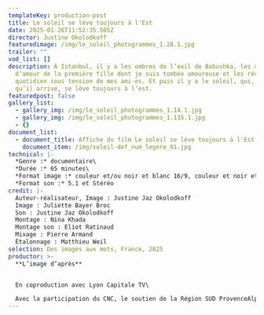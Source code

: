 ```yaml
---
templateKey: production-post
title: Le soleil se lève toujours à l'Est
date: 2025-01-26T11:52:35.505Z
director: Justine Okolodkoff
featuredimage: /img/le_soleil_photogrammes_1.28.1.jpg
trailer: ""
vod_list: []
description: À Istanbul, il y a les ombres de l’exil de Babushka, les mots
  d’amour de la première fille dont je suis tombée amoureuse et les récits du
  quotidien sous tension de mes ami·es. Et puis il y a le soleil, qui, quoi
  qu’il arrive, se lève toujours à l’est.
featuredpost: false
gallery_list:
  - gallery_img: /img/le_soleil_photogrammes_1.14.1.jpg
  - gallery_img: /img/le_soleil_photogrammes_1.135.1.jpg
  - {}
document_list:
  - document_title: Affiche du film Le soleil se lève toujours à l'Est
    document_item: /img/soleil-def_num_legere_01.jpg
technical: |-
  *Genre :* documentaire\
  *Durée :* 65 minutes\
  *Format image :* couleur et/ou noir et blanc 16/9, couleur et noir et blanc\
  *Format son :* 5.1 et Stéréo
credit: |-
  Auteur-réalisateur, Image : Justine Jaz Okolodkoff
  Image : Juliette Bayer Broc
  Son : Justine Jaz Okolodkoff
  Montage : Nina Khada
  Montage son : Eliot Ratinaud
  Mixage : Pierre Armand
  Étalonnage : Matthieu Weil
selection: Des images aux mots, France, 2025
productor: >-
  **L’image d’après**


  En coproduction avec Lyon Capitale TV\

  Avec la participation du CNC, le soutien de la Région SUD­ Provence­Alpes­ Côte d'Azur, la Région Bretagne et de Ciclic­Région Centre­Val de Loire, en partenariat avec le CNC, du ministère de la culture et le soutien de la PROCIREP­Société des Producteurs et de l'ANGOA.
---
```

[](https://gofile.me/5ieuy/3PKmJ51ok)